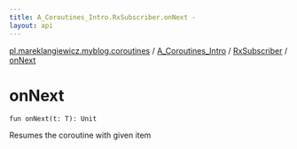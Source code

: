 ```yaml
---
title: A_Coroutines_Intro.RxSubscriber.onNext - 
layout: api
---
```


<div class='api-docs-breadcrumbs'><a href="../../index.html">pl.mareklangiewicz.myblog.coroutines</a> / <a href="../index.html">A_Coroutines_Intro</a> / <a href="index.html">RxSubscriber</a> / <a href=".">onNext</a></div>

# onNext

<div class="signature"><code><span class="keyword">fun </span><span class="identifier">onNext</span><span class="symbol">(</span><span class="parameterName" id="pl.mareklangiewicz.myblog.coroutines.A_Coroutines_Intro.RxSubscriber$onNext(pl.mareklangiewicz.myblog.coroutines.A_Coroutines_Intro.RxSubscriber.T)/t">t</span><span class="symbol">:</span>&nbsp;<span class="identifier">T</span><span class="symbol">)</span><span class="symbol">: </span><span class="identifier">Unit</span></code></div>

Resumes the coroutine with given item

